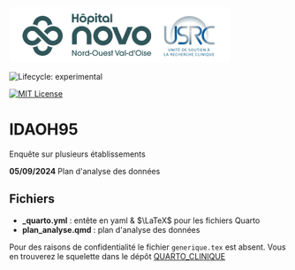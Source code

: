 
![USRC](novo_usrc.png)

<!-- badges: start -->

![Lifecycle: experimental](https://img.shields.io/badge/lifecycle-experimental-orange.svg)

[![MIT License](https://img.shields.io/badge/License-MIT-green.svg)](https://choosealicense.com/licenses/mit/)

<!-- badges: end -->


# IDAOH95

Enquête sur plusieurs établissements


**05/09/2024** Plan d'analyse des données

## Fichiers

- **_quarto.yml** : entête en yaml & $\LaTeX$ pour les fichiers Quarto
- **plan_analyse.qmd** : plan d'analyse des données

Pour des raisons de confidentialité le fichier `generique.tex` est absent. Vous en trouverez le squelette dans le dépôt [QUARTO_CLINIQUE](https://github.com/philippemichel/quarto_clinique.git)
